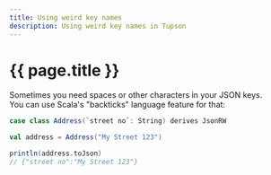 ```yaml
---
title: Using weird key names
description: Using weird key names in Tupson
---
```


# {{ page.title }}

Sometimes you need spaces or other characters in your JSON keys.  
You can use Scala's "backticks" language feature for that:

```scala
case class Address(`street no`: String) derives JsonRW

val address = Address("My Street 123")

println(address.toJson)
// {"street no":"My Street 123"}
```